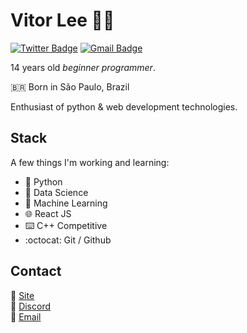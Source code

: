 # Vitor Lee 👨‍💻
[![Twitter Badge](https://img.shields.io/badge/-@vitoorlee-6633cc?style=flat-square&labelColor=6633cc&logo=twitter&logoColor=white&link=https://twitter.com/vitoorlee)](https://twitter.com/vitoorlee) 
[![Gmail Badge](https://img.shields.io/badge/-vitorlee.tech@gmail.com-6633cc?style=flat-square&logo=Gmail&logoColor=white&link=mailto:vitorlee.tech@gmail.com)](mailto:vitorlee.tech@gmail.com)

14 years old _beginner programmer_. 

🇧🇷 Born in São Paulo, Brazil

Enthusiast of python & web development technologies.

## Stack 
A few things I'm working and learning:
- 🐍 Python 
- 📅 Data Science
- 🤖 Machine Learning 
- 🌐 React JS
- ⌨️ C++ Competitive 
- :octocat: Git / Github

## Contact  
🚀 [Site](https://vleeh.github.io/) <br>
👥 [Discord](https://vleeh.github.io/src/discord.html)<br>
📧 [Email](https://vleeh.github.io/src/contact.html)<br>
